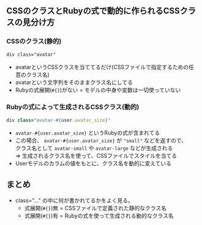 ## CSSのクラスとRubyの式で動的に作られるCSSクラスの見分け方
### CSSのクラス(静的)
```html
div class="avatar"
```
- avatarというCSSクラスを当ててるだけ(CSSファイルで指定するための任意のクラス名)
- avatarという文字列をそのままクラス名にしてる
- Rubyの式展開(`#{}`)がない = モデルの中身や変数は一切使っていない

### Rubyの式によって生成されるCSSクラス(動的)
```ruby
div class="avatar-#{user.avatar_size}"
```
- `avatar-#{user.avatar_size}` というRubyの式が含まれてる
- この場合、 `avatar-#{user.avatar_size}` が `"small"` などを返すので、  
  クラス名として `avatar-small` や `avatar-large` などが生成される  
  => 生成されるクラス名を使って、CSSファイルでスタイルを当てる
- Userモデルのカラムの値をもとに、クラス名を動的に変えている

## まとめ
- class="..." の中に何が書かれてるかをよく見る。
  - 式展開(`#{}`)無 = CSSファイルで定義された静的なクラス名
  - 式展開(`#{}`)有 = Rubyの式を使って生成される動的なクラス名
